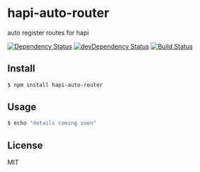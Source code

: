 # hapi-auto-router

auto register routes for hapi

[![Dependency Status](https://david-dm.org/keviswang/hapi-auto-router.svg)](https://david-dm.org/keviswang/hapi-auto-router)
[![devDependency Status](https://david-dm.org/keviswang/hapi-auto-router/dev-status.svg?theme=shields.io)](https://david-dm.org/keviswang/hapi-auto-router#info=devDependencies)
[![Build Status](https://travis-ci.org/keviswang/hapi-auto-router.svg?branch=master)](https://travis-ci.org/keviswang/hapi-auto-router)


## Install

```bash
$ npm install hapi-auto-router
```


## Usage

```bash
$ echo "details coming soon"
```


## License

MIT
